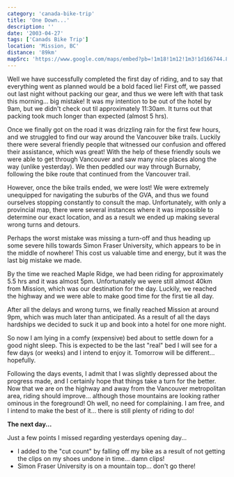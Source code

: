 ```yaml
---
category: 'canada-bike-trip'
title: 'One Down...'
description: ''
date: '2003-04-27'
tags: ['Canads Bike Trip']
location: 'Mission, BC'
distance: '89km'
mapSrc: 'https://www.google.com/maps/embed?pb=!1m18!1m12!1m3!1d166744.83465942062!2d-122.46525649402437!3d49.23113176015192!2m3!1f0!2f0!3f0!3m2!1i1024!2i768!4f13.1!3m3!1m2!1s0x548433f150884859%3A0x4483763e1e96e3!2sMission%2C%20BC!5e0!3m2!1sen!2sca!4v1609168376634!5m2!1sen!2sca'
---
```

Well we have successfully completed the first day of riding, and to say that everything went as planned would be a bold faced lie! First off, we passed out last night without packing our gear, and thus we were left with that task this morning... big mistake! It was my intention to be out of the hotel by 9am, but we didn't check out til approximately 11:30am. It turns out that packing took much longer than expected (almost 5 hrs).

Once we finally got on the road it was drizzling rain for the first few hours, and we struggled to find our way around the Vancouver bike trails. Luckily there were several friendly people that witnessed our confusion and offered their assistance, which was great! With the help of these friendly souls we were able to get through Vancouver and saw many nice places along the way (unlike yesterday). We then peddled our way through Burnaby, following the bike route that continued from the Vancouver trail.

However, once the bike trails ended, we were lost! We were extremely unequipped for navigating the suburbs of the GVA, and thus we found ourselves stopping constantly to consult the map. Unfortunately, with only a provincial map, there were several instances where it was impossible to determine our exact location, and as a result we ended up making several wrong turns and detours.

Perhaps the worst mistake was missing a turn-off and thus heading up some severe hills towards Simon Fraser University, which appears to be in the middle of nowhere! This cost us valuable time and energy, but it was the last big mistake we made.

By the time we reached Maple Ridge, we had been riding for approximately 5.5 hrs and it was almost 5pm. Unfortunately we were still almost 40km from Mission, which was our destination for the day. Luckily, we reached the highway and we were able to make good time for the first tie all day.

After all the delays and wrong turns, we finally reached Mission at around 9pm, which was much later than anticipated. As a result of all the days hardships we decided to suck it up and book into a hotel for one more night.

So now I am lying in a comfy (expensive) bed about to settle down for a good night sleep. This is expected to be the last "real" bed I will see for a few days (or weeks) and I intend to enjoy it. Tomorrow will be different... hopefully.

Following the days events, I admit that I was slightly depressed about the progress made, and I certainly hope that things take a turn for the better. Now that we are on the highway and away from the Vancouver metropolitan area, riding should improve... although those mountains are looking rather ominous in the foreground! Oh well, no need for complaining. I am free, and I intend to make the best of it... there is still plenty of riding to do!

**The next day...**

Just a few points I missed regarding yesterdays opening day...
* I added to the "cut count" by falling off my bike as a result of not getting the clips on my shoes undone in time... damn clips!
* Simon Fraser University is on a mountain top... don't go there!